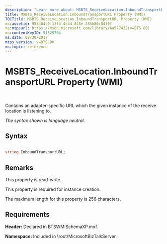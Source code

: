 ```yaml
---
description: "Learn more about: MSBTS_ReceiveLocation.InboundTransportURL Property (WMI)"
title: MSBTS_ReceiveLocation.InboundTransportURL Property (WMI)
TOCTitle: MSBTS_ReceiveLocation.InboundTransportURL Property (WMI)
ms:assetid: 953404c9-13f4-4e44-845e-285b80c84f0f
ms:mtpsurl: https://msdn.microsoft.com/library/Aa577422(v=BTS.80)
ms:contentKeyID: 51529794
ms.date: 08/30/2017
mtps_version: v=BTS.80
ms.topic: reference
---
```


# MSBTS\_ReceiveLocation.InboundTransportURL Property (WMI)

 

Contains an adapter-specific URL which the given instance of the receive location is listening to.

*The syntax shown is language neutral.*

## Syntax

```C#
  
string InboundTransportURL;  
```

## Remarks

This property is read-write.

This property is required for instance creation.

The maximum length for this property is 256 characters.

## Requirements

**Header:** Declared in BTSWMISchemaXP.mof.

**Namespace:** Included in \\root\\MicrosoftBizTalkServer.

